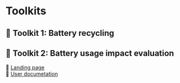 # Toolkits

## :hammer: Toolkit 1: Battery recycling

## :hammer: Toolkit 2: Battery usage impact evaluation
:link: [Landing page](https://baidu.com)  
:blue_book: [User documetation](https://baidu.com)

